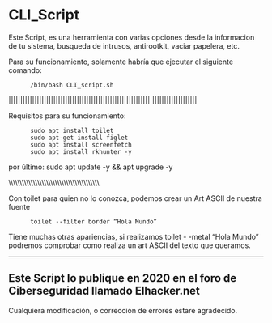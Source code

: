 # CLI_Script

Este Script, es una herramienta con varias opciones desde la informacion de tu sistema, busqueda de intrusos, antirootkit, vaciar papelera, etc.

Para su funcionamiento, solamente habría que ejecutar el siguiente comando:
          
          /bin/bash CLI_script.sh

||||||||||||||||||||||||||||||||||||||||||||||||||||||||||||||||||||||||||||||||

Requisitos para su funcionamiento:

          sudo apt install toilet
          sudo apt-get install figlet
          sudo apt install screenfetch
          sudo apt install rkhunter -y
por último:
          sudo apt update -y && apt upgrade -y
                    
\\\\\\\\\\\\\\\\\\\\\\\\\\\\\\\\\\\\\\\\\\\\\\\\\\\\\\\\\\\\\\\\\\\\\\\\\\\\\\\\\

Con toilet para quien no lo conozca, podemos crear un Art ASCII de nuestra fuente

          toilet --filter border “Hola Mundo”

Tiene muchas otras apariencias, si realizamos toilet - -metal “Hola Mundo” podremos comprobar como realiza un art ASCII del texto que queramos.

-------------------------------------------------------------------------------
Este Script lo publique en 2020 en el foro de Ciberseguridad llamado Elhacker.net
-------------------------------------------------------------------------------
Cualquiera modificación, o corrección de errores estare agradecido.
